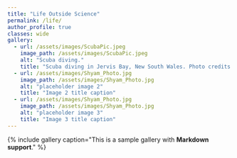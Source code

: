 ```yaml
---
title: "Life Outside Science"
permalink: /life/
author_profile: true
classes: wide
gallery:
  - url: /assets/images/ScubaPic.jpeg
    image_path: /assets/images/ScubaPic.jpeg
    alt: "Scuba diving."
    title: "Scuba diving in Jervis Bay, New South Wales. Photo credits: "
  - url: /assets/images/Shyam_Photo.jpg
    image_path: /assets/images/Shyam_Photo.jpg
    alt: "placeholder image 2"
    title: "Image 2 title caption"
  - url: /assets/images/Shyam_Photo.jpg
    image_path: /assets/images/Shyam_Photo.jpg
    alt: "placeholder image 3"
    title: "Image 3 title caption"
---
```




<!-- {% include figure image_path="/assets/images/ScubaPic.jpeg" caption="This is a figure caption." %} -->

{% include gallery caption="This is a sample gallery with **Markdown support**." %}